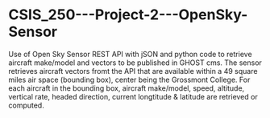 # CSIS_250---Project-2---OpenSky-Sensor
Use of Open Sky Sensor REST API with jSON and python code to retrieve aircraft make/model and vectors to be published in GHOST cms.  The sensor retrieves aircraft vectors fromt the API that are available within a 49 square miles air space (bounding box), center being the Grossmont College.  For each aircraft in the bounding box, aircraft make/model, speed, altitude, vertical rate, headed direction, current longtitude & latitude are retrieved or computed. 
